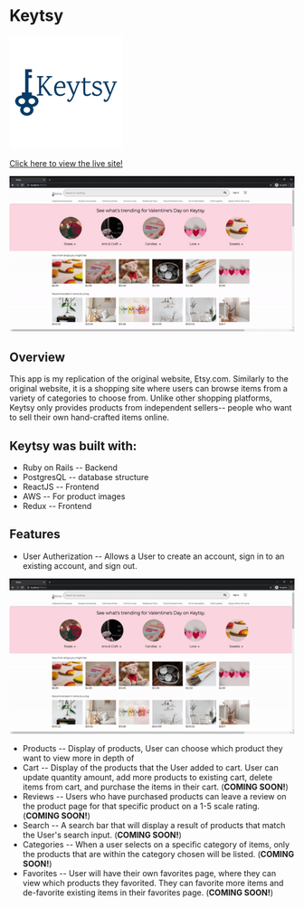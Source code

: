  # Keytsy
 
 ![alt text][logo]
 
 [logo]: https://github.com/lmonica97/Keytsy/blob/main/app/assets/images/logo.png


[Click here to view the live site!]( https://keytsy.herokuapp.com/#/ ) 


![alt text][splash]

[splash]: https://github.com/lmonica97/Keytsy/blob/main/app/assets/images/gifs/splash.gif

## Overview

This app is my replication of the original website, Etsy.com. Similarly to the original website, it is a shopping site where users can browse items from a variety of categories to choose from. Unlike other shopping platforms, Keytsy only provides products from independent sellers-- people who want to sell their own hand-crafted items online.

## Keytsy was built with:
+ Ruby on Rails -- Backend
+ PostgresQL -- database structure 
+ ReactJS -- Frontend
+ AWS -- For product images
+ Redux -- Frontend

## Features
+ User Autherization -- Allows a User to create an account, sign in to an existing account, and sign out. 

![alt text][auth]

[auth]: https://github.com/lmonica97/Keytsy/blob/main/app/assets/images/gifs/auth.gif

+ Products -- Display of products, User can choose which product they want to view more in depth of
+ Cart -- Display of the products that the User added to cart. User can update quantity amount, add more products to existing cart, delete items from cart, and purchase the items in their cart. (**COMING SOON!**)
+ Reviews -- Users who have purchased products can leave a review on the product page for that specific product on a 1-5 scale rating. (**COMING SOON!**)
+ Search -- A search bar that will display a result of products that match the User's search input. (**COMING SOON!**)
+ Categories -- When a user selects on a specific category of items, only the products that are within the category chosen will be listed. (**COMING SOON!**)
+ Favorites -- User will have their own favorites page, where they can view which products they favorited. They can favorite more items and de-favorite existing items in their favorites page. (**COMING SOON!**)





